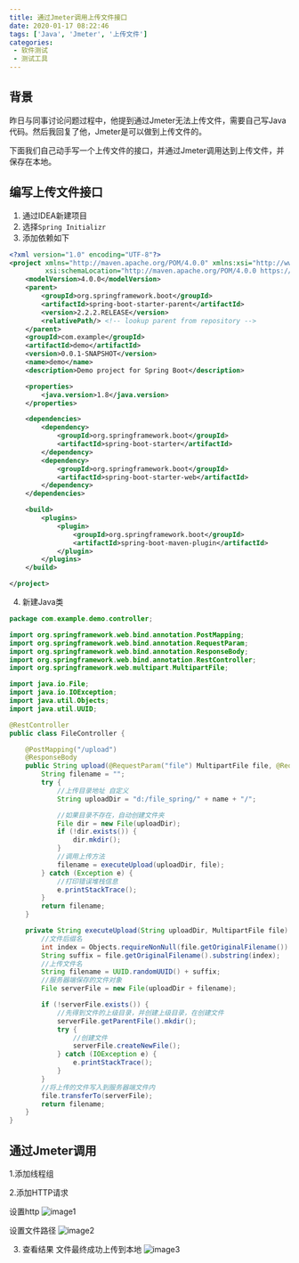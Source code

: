 ```yaml
---
title: 通过Jmeter调用上传文件接口
date: 2020-01-17 08:22:46
tags: ['Java', 'Jmeter', '上传文件']
categories: 
 - 软件测试
 - 测试工具
---
```



## 背景

昨日与同事讨论问题过程中，他提到通过Jmeter无法上传文件，需要自己写Java代码。然后我回复了他，Jmeter是可以做到上传文件的。

下面我们自己动手写一个上传文件的接口，并通过Jmeter调用达到上传文件，并保存在本地。

## 编写上传文件接口

1. 通过IDEA新建项目
2. 选择`Spring Initializr`
3. 添加依赖如下

```xml
<?xml version="1.0" encoding="UTF-8"?>
<project xmlns="http://maven.apache.org/POM/4.0.0" xmlns:xsi="http://www.w3.org/2001/XMLSchema-instance"
         xsi:schemaLocation="http://maven.apache.org/POM/4.0.0 https://maven.apache.org/xsd/maven-4.0.0.xsd">
    <modelVersion>4.0.0</modelVersion>
    <parent>
        <groupId>org.springframework.boot</groupId>
        <artifactId>spring-boot-starter-parent</artifactId>
        <version>2.2.2.RELEASE</version>
        <relativePath/> <!-- lookup parent from repository -->
    </parent>
    <groupId>com.example</groupId>
    <artifactId>demo</artifactId>
    <version>0.0.1-SNAPSHOT</version>
    <name>demo</name>
    <description>Demo project for Spring Boot</description>

    <properties>
        <java.version>1.8</java.version>
    </properties>

    <dependencies>
        <dependency>
            <groupId>org.springframework.boot</groupId>
            <artifactId>spring-boot-starter</artifactId>
        </dependency>
        <dependency>
            <groupId>org.springframework.boot</groupId>
            <artifactId>spring-boot-starter-web</artifactId>
        </dependency>
    </dependencies>

    <build>
        <plugins>
            <plugin>
                <groupId>org.springframework.boot</groupId>
                <artifactId>spring-boot-maven-plugin</artifactId>
            </plugin>
        </plugins>
    </build>

</project>
```

4. 新建Java类

```java
package com.example.demo.controller;

import org.springframework.web.bind.annotation.PostMapping;
import org.springframework.web.bind.annotation.RequestParam;
import org.springframework.web.bind.annotation.ResponseBody;
import org.springframework.web.bind.annotation.RestController;
import org.springframework.web.multipart.MultipartFile;

import java.io.File;
import java.io.IOException;
import java.util.Objects;
import java.util.UUID;

@RestController
public class FileController {

    @PostMapping("/upload")
    @ResponseBody
    public String upload(@RequestParam("file") MultipartFile file, @RequestParam("name") String name) {
        String filename = "";
        try {
            //上传目录地址 自定义
            String uploadDir = "d:/file_spring/" + name + "/";

            //如果目录不存在，自动创建文件夹
            File dir = new File(uploadDir);
            if (!dir.exists()) {
                dir.mkdir();
            }
            //调用上传方法
            filename = executeUpload(uploadDir, file);
        } catch (Exception e) {
            //打印错误堆栈信息
            e.printStackTrace();
        }
        return filename;
    }

    private String executeUpload(String uploadDir, MultipartFile file) throws Exception {
        //文件后缀名
        int index = Objects.requireNonNull(file.getOriginalFilename()).lastIndexOf(".");
        String suffix = file.getOriginalFilename().substring(index);
        //上传文件名
        String filename = UUID.randomUUID() + suffix;
        //服务器端保存的文件对象
        File serverFile = new File(uploadDir + filename);

        if (!serverFile.exists()) {
            //先得到文件的上级目录，并创建上级目录，在创建文件
            serverFile.getParentFile().mkdir();
            try {
                //创建文件
                serverFile.createNewFile();
            } catch (IOException e) {
                e.printStackTrace();
            }
        }
        //将上传的文件写入到服务器端文件内
        file.transferTo(serverFile);
        return filename;
    }
}
```

## 通过Jmeter调用

1.添加线程组

2.添加HTTP请求 

设置http
![image1](https://cdn.jsdelivr.net/gh/amosnothing/cdn/image/upload-file-via-jmeter/https-setting.png)

设置文件路径
![image2](https://cdn.jsdelivr.net/gh/amosnothing/cdn/image/upload-file-via-jmeter/file-path-setting.png)

3. 查看结果
文件最终成功上传到本地
![image3](https://cdn.jsdelivr.net/gh/amosnothing/cdn/image/upload-file-via-jmeter/after-request.png)
